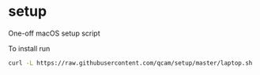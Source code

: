 setup
===

One-off macOS setup script

To install run

```sh
curl -L https://raw.githubusercontent.com/qcam/setup/master/laptop.sh
```
